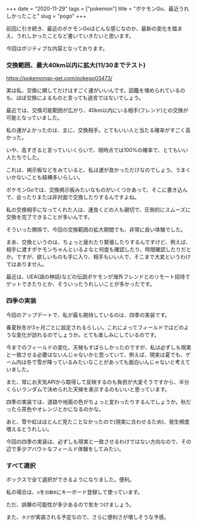 +++
date = "2020-11-29"
tags = ["pokemon"]
title = "ポケモンGo、最近うれしかったこと"
slug = "pogo"
+++

前回に引き続き、最近のポケモンGoはどんな感じなのか、最新の変化を踏まえ、うれしかったことなど書いていきたいと思います。

今回はポジティブな内容となっております。

### 交換範囲、最大40km以内に拡大(11/30までテスト)

https://pokemongo-get.com/pokego03473/

実は私、交換に関してだけはすごく運がいいんです。図鑑を埋められているのも、ほぼ交換によるものと言っても過言ではないでしょう。

最近では、交換可能範囲が広がり、40km以内にいる相手(フレンド)との交換が可能となっていました。

私の運がよかったのは、主に、交換相手。とてもいい人と当たる確率がすごく高かった。

いや、高すぎると言っていいくらいで、現時点では100%の確率で、とてもいい人たちでした。

これは、掲示板などをみていると、私は運が良かっただけなのでしょう。うまくいかないことも結構多いらしい。

ポケモンGoでは、交換掲示板みたいなものがいくつかあって、そこに書き込んで、会ったりまたは非対面で交換したりするんですよね。

私の交換相手になってくれた人は、運良くどの人も親切で、圧倒的にスムーズに交換を完了できることが多いんです。

そういった関係で、今回の交換範囲の拡大期間でも、非常に良い体験でした。

まあ、交換というのは、ちょっと疲れたり緊張したりするんですけど、例えば、相手に渡すポケモンちゃんといるよなと何度も確認したり、時間確認したりだとか。ですが、欲しいものも手に入り、相手もいい人で、そこまで大変というわけではありません。

最近は、UEA(湖の神話)などの伝説ポケモンが海外フレンドとのリモート招待でゲットできたりとか、そういったうれしいことが多かったです。

### 四季の実装

今回のアップデートで、私が最も期待しているのは、四季の実装です。

春夏秋冬が3ヶ月ごとに設定されるらしい。これによってフィールドではどのような変化が訪れるのでしょうか。とても楽しみにしているのです。

今までのフィールドの変化、天候もすばらしかったのですが、私は必ずしも現実と一致させる必要はないんじゃないかと思っていて、例えば、現実は夏でも、ゲーム内は冬で雪が降っているみたいなことがあっても面白いんじゃないと考えていました。

また、常にお天気APIから取得して反映するのも負担が大変そうですから、半分くらいランダムで決められた天候を表示するのもいいと思っています。

四季の実装では、道路や地面の色がちょっと変わったりするんでしょうか。秋だったら茶色やオレンジとかになるのかな。

あと、雪や虹はほとんど見たことなかったので(現実に合わせるため)、発生頻度増えるとうれしい。

今回の四季の実装は、必ずしも現実と一致させるわけではない方向なので、その辺で多少アバウトなフィールド体験をしてみたい。

### すべて選択

ボックスで全て選択ができるようになりました。便利。

私の場合は、`n`を`日数0`にキーボード登録して使っています。

ただ、誤爆の可能性が多少あるので気をつけましょう。

また、`タグ`が実装される予定なので、さらに便利さが増しそうな予感。

